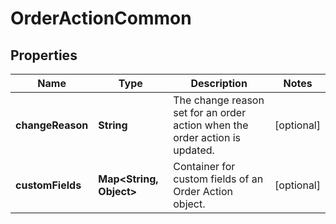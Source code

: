 

# OrderActionCommon


## Properties

| Name | Type | Description | Notes |
|------------ | ------------- | ------------- | -------------|
|**changeReason** | **String** | The change reason set for an order action when the order action is updated.  |  [optional] |
|**customFields** | **Map&lt;String, Object&gt;** | Container for custom fields of an Order Action object.  |  [optional] |




